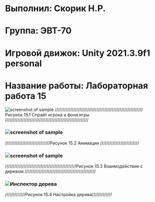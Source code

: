 # Выполнил: Скорик Н.Р.</h1>
# Группа: ЭВТ-70</h1>
# Игровой движок: Unity 2021.3.9f1 personal</h1>
# Название работы: Лабораторная работа 15</h1>
![screenshot of sample](https://user-images.githubusercontent.com/32439405/204850229-179375cb-25e4-4b6f-a9cb-730e927686b5.png)
///////////////////////////////////////////////////////// Рисунок 15.1 Спрайт игрока и фона игры //////////////////////////////////////////////////////
### ![screenshot of sample](https://user-images.githubusercontent.com/32439405/204860762-38fc24fc-46bc-49de-906c-8e5fa2fbc157.png)
/////////////////////////////Рисунок 15.2 Анимации /////////////////////////
### ![screenshot of sample](https://user-images.githubusercontent.com/32439405/204862166-b60e196c-fa20-4666-9677-f8e1b0b44220.png)
//////////////////////////////////////////////Рисунок 15.3 Взаимодействие с деревом //////////////////////////////////////////////
### ![Инспектор дерева](https://user-images.githubusercontent.com/32439405/204865774-5cfb2422-e57d-41dd-87b2-db3fb087af02.png)
/////////////Рисунок 15.4 Настройка дерева/////////////
